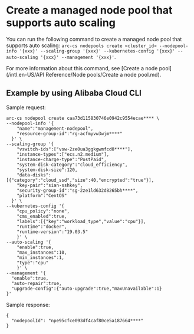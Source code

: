 # Create a managed node pool that supports auto scaling

You can run the following command to create a managed node pool that supports auto scaling: `arc-cs nodepools create <cluster_id> --nodepool-info '{xxx}' --scaling-group '{xxx}' --kubernetes-config '{xxx}' --auto-scaling '{xxx}' --management '{xxx}'`.

For more information about this command, see [Create a node pool](/intl.en-US/API Reference/Node pools/Create a node pool.md).

## Example by using Alibaba Cloud CLI

Sample request:

```
arc-cs nodepool create caa73d115830746e0942c9554ecae**** \
--nodepool-info '{
    "name":"management-nodepool",
    "resource-group-id":"rg-acfmyvw3wjm****"
  }' \
--scaling-group '{
    "vswitch-ids":["vsw-2ze0ua3ggkgwmfcd0****"],
    "instance-types":["ecs.n2.medium"],
    "instance-charge-type":"PostPaid",
    "system-disk-category":"cloud_efficiency",
    "system-disk-size":120,
    "data-disks":[{"category":"cloud_ssd","size":40,"encrypted":"true"}],
    "key-pair":"sian-sshkey",
    "security-group-id":"sg-2ze1ld632d8265bh****",
    "platform":"CentOS"
  }' \
--kubernetes-config '{
    "cpu_policy":"none",
    "cms_enabled":true,
    "labels":[{"key":"workload_type","value":"cpu"}],
    "runtime":"docker",
    "runtime-version":"19.03.5"
    }' \
--auto-scaling '{
    "enable":true,
    "max_instances":10,
    "min_instances":1,
    "type":"cpu"
    }' \
--management '{
  "enable":true,
  "auto-repair":true,
  "upgrade-config":{"auto-upgrade":true,"maxUnavailable":1}
}'
```

Sample response:

```
{
  "nodepoolId": "npe95cfce093df4caf80ce5a187664****"
}
```

